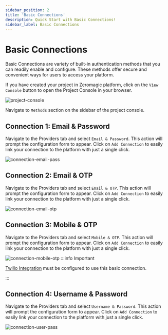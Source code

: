 ```yaml
---
sidebar_position: 2
title: 'Basic Connections'
description: Quick Start with Basic Connections! 
sidebar_label: Basic Connections
---
```


# Basic Connections

Basic Connections are variety of built-in authentication methods that you can readily enable and configure. These methods offer secure and convenient ways for users to access your platform.

If you have created your project in Zeromagic platform, click on the `View Console` button to open the Project Console in your browser.

![project-console](@site/static/img/project-console.png)

Navigate to `Methods` section on the sidebar of the project console. 

## Connection 1: Email & Password

Navigate to the Providers tab and select `Email & Password`. This action will prompt the configuration form to appear. Click on `Add Connection` to easily link your connection to the platform with just a single click.

![connection-email-pass](@site/static/img/connection-email-pass.png)

## Connection 2: Email & OTP

Navigate to the Providers tab and select `Email & OTP`. This action will prompt the configuration form to appear. Click on `Add Connection` to easily link your connection to the platform with just a single click.

![connection-email-otp](@site/static/img/connection-email-otp.png)

## Connection 3: Mobile & OTP

Navigate to the Providers tab and select `Mobile & OTP`. This action will prompt the configuration form to appear. Click on `Add Connection` to easily link your connection to the platform with just a single click.

![connection-mobile-otp](@site/static/img/connection-mobile-otp.png)
:::info Important

[Twilio Integration](../../integrations/twilio) must be configured to use this basic connection. 

:::

## Connection 4: Username & Password
 

Navigate to the Providers tab and select `Username & Password`. This action will prompt the configuration form to appear. Click on `Add Connection` to easily link your connection to the platform with just a single click.

![connection-user-pass](@site/static/img/connection-user-pass.png)
